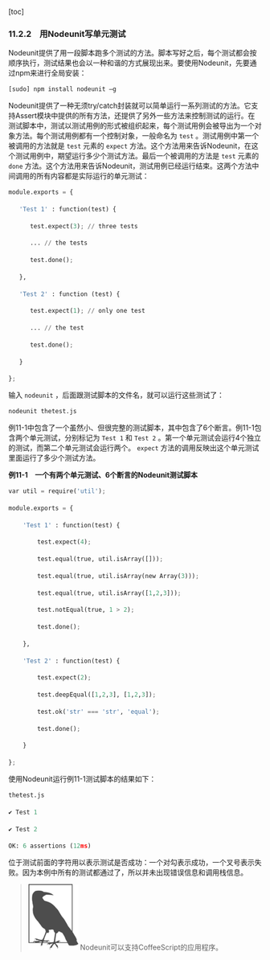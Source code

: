 [toc]

### 11.2.2　用Nodeunit写单元测试

Nodeunit提供了用一段脚本跑多个测试的方法。脚本写好之后，每个测试都会按顺序执行，测试结果也会以一种和谐的方式展现出来。要使用Nodeunit，先要通过npm来进行全局安装：

```python
[sudo] npm install nodeunit –g
```

Nodeunit提供了一种无须try/catch封装就可以简单运行一系列测试的方法。它支持Assert模块中提供的所有方法，还提供了另外一些方法来控制测试的运行。在测试脚本中，测试以测试用例的形式被组织起来，每个测试用例会被导出为一个对象方法。每个测试用例都有一个控制对象，一般命名为 `test` 。测试用例中第一个被调用的方法就是 `test` 元素的 `expect` 方法。这个方法用来告诉Nodeunit，在这个测试用例中，期望运行多少个测试方法。最后一个被调用的方法是 `test` 元素的 `done` 方法。这个方法用来告诉Nodeunit，测试用例已经运行结束。这两个方法中间调用的所有内容都是实际运行的单元测试：

```python
module.exports = {

   'Test 1' : function(test) {

      test.expect(3); // three tests

      ... // the tests

      test.done();

   },

   'Test 2' : function (test) {

      test.expect(1); // only one test

      ... // the test

      test.done();

   }

};
```

输入 `nodeunit` ，后面跟测试脚本的文件名，就可以运行这些测试了：

```python
nodeunit thetest.js
```

例11-1中包含了一个虽然小、但很完整的测试脚本，其中包含了6个断言。例11-1包含两个单元测试，分别标记为 `Test 1` 和 `Test 2` 。第一个单元测试会运行4个独立的测试，而第二个单元测试会运行两个。 `expect` 方法的调用反映出这个单元测试里面运行了多少个测试方法。

**例11-1　一个有两个单元测试、6个断言的Nodeunit测试脚本**

```python
var util = require('util');

module.exports = {

    'Test 1' : function(test) {

        test.expect(4);

        test.equal(true, util.isArray([]));

        test.equal(true, util.isArray(new Array(3)));

        test.equal(true, util.isArray([1,2,3]));

        test.notEqual(true, 1 > 2);

        test.done();

    },

    'Test 2' : function(test) {

        test.expect(2);

        test.deepEqual([1,2,3], [1,2,3]);

        test.ok('str' === 'str', 'equal');

        test.done();

    }

};
```

使用Nodeunit运行例11-1测试脚本的结果如下：

```python
thetest.js

✔ Test 1 

✔ Test 2 

OK: 6 assertions (12ms)
```

位于测试前面的字符用以表示测试是否成功：一个对勾表示成功，一个叉号表示失败。因为本例中所有的测试都通过了，所以并未出现错误信息和调用栈信息。

> <img class="my_markdown" src="./images/112.png" style="width:99px;  height: 131px; " width="10%"/>
> Nodeunit可以支持CoffeeScript的应用程序。

